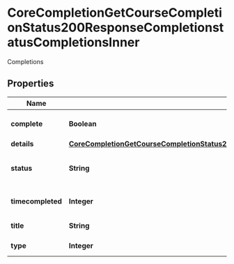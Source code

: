 

# CoreCompletionGetCourseCompletionStatus200ResponseCompletionstatusCompletionsInner

Completions

## Properties

| Name | Type | Description | Notes |
|------------ | ------------- | ------------- | -------------|
|**complete** | **Boolean** | Completion status (true/false) |  [optional] |
|**details** | [**CoreCompletionGetCourseCompletionStatus200ResponseCompletionstatusCompletionsInnerDetails**](CoreCompletionGetCourseCompletionStatus200ResponseCompletionstatusCompletionsInnerDetails.md) |  |  [optional] |
|**status** | **String** | Completion status (Yes/No) a % or number |  [optional] |
|**timecompleted** | **Integer** | Timestamp for criteria completetion |  [optional] |
|**title** | **String** | Completion criteria Title |  [optional] |
|**type** | **Integer** | Completion criteria type |  [optional] |



